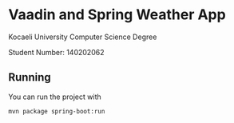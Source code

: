 # Vaadin and Spring Weather App

Kocaeli University Computer Science Degree

Student Number: 140202062
## Running

You can run the project with 

```
mvn package spring-boot:run
```